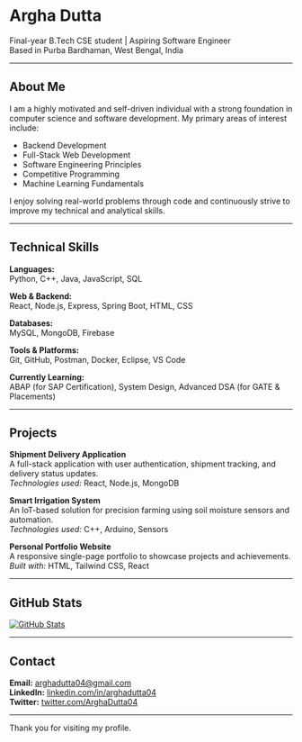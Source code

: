 # Argha Dutta

Final-year B.Tech CSE student | Aspiring Software Engineer  
Based in Purba Bardhaman, West Bengal, India

---

## About Me

I am a highly motivated and self-driven individual with a strong foundation in computer science and software development. My primary areas of interest include:

- Backend Development
- Full-Stack Web Development
- Software Engineering Principles
- Competitive Programming
- Machine Learning Fundamentals

I enjoy solving real-world problems through code and continuously strive to improve my technical and analytical skills.

---

## Technical Skills

**Languages:**  
Python, C++, Java, JavaScript, SQL

**Web & Backend:**  
React, Node.js, Express, Spring Boot, HTML, CSS

**Databases:**  
MySQL, MongoDB, Firebase

**Tools & Platforms:**  
Git, GitHub, Postman, Docker, Eclipse, VS Code

**Currently Learning:**  
ABAP (for SAP Certification), System Design, Advanced DSA (for GATE & Placements)

---

## Projects

**Shipment Delivery Application**  
A full-stack application with user authentication, shipment tracking, and delivery status updates.  
*Technologies used:* React, Node.js, MongoDB

**Smart Irrigation System**  
An IoT-based solution for precision farming using soil moisture sensors and automation.  
*Technologies used:* C++, Arduino, Sensors

**Personal Portfolio Website**  
A responsive single-page portfolio to showcase projects and achievements.  
*Built with:* HTML, Tailwind CSS, React

---

## GitHub Stats

[![GitHub Stats](https://github-readme-stats.vercel.app/api?username=Argha-Dutta&show_icons=true&hide_title=true&theme=default)](https://github.com/Argha-Dutta)

---

## Contact

**Email:** arghadutta04@gmail.com  
**LinkedIn:** [linkedin.com/in/arghadutta04](https://www.linkedin.com/in/arghadutta04)  
**Twitter:** [twitter.com/ArghaDutta04](https://twitter.com/ArghaDutta04)

---

Thank you for visiting my profile.
